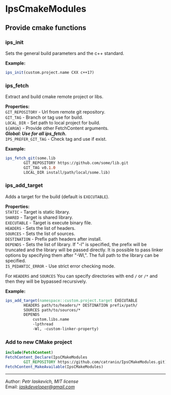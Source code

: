 # IpsCmakeModules
## Provide cmake functions
### ips_init
Sets the general build parameters and the c++ standard.

**Example:**
```cmake
ips_init(custom.project.name CXX c++17)
```
### ips_fetch
Extract and build cmake remote project or libs.

**Properties:**\
`GIT_REPOSITORY` - Url from remote git repository.\
`GIT_TAG` - Branch or tag use for build.\
`LOCAL_DIR` - Set path to local project for build.\
`${ARGN}` - Provide other FetchContent arguments.\
***Global: Use for all ips_fetch.***\
`IPS_PREFER_GIT_TAG` - Check tag and use if exist.

**Example:**
```cmake
ips_fetch_git(some.lib
        GIT_REPOSITORY https://github.com/some/lib.git
        GIT_TAG v0.1.0
        LOCAL_DIR install/path/local/some.lib)
```
### ips_add_target
Adds a target for the build (default is `EXECUTABLE`).

**Properties:**\
`STATIC` - Target is static library.\
`SHARED` - Target is shared library.\
`EXECUTABLE` - Target is execute binary file.\
`HEADERS` - Sets the list of headers.\
`SOURCES` - Sets the list of sources.\
`DESTINATION` - Prefix path headers after install.\
`DEPENDS` - Sets the list of library. If "-l" is specified, the prefix will be truncated and the library will be passed directly. It is possible to pass linker options by specifying them after "-Wl,". The full path to the library can be specified. \
`IS_PEDANTIC_ERROR` - Use strict error checking mode.

For `HEADERS` and `SOURCES` You can specify directories with end `/` or `/*` and then they will be bypassed recursively.

**Example:**
```cmake
ips_add_target(namespace::custom.project.target EXECUTABLE
        HEADERS path/to/headers/* DESTINATION prefix/path/
        SOURCES path/to/sources/*
        DEPENDS
            custom.libs.name
            -lpthread
            -Wl, -custom-linker-property)
```

### Add to new CMake project

```cmake
include(FetchContent)
FetchContent_Declare(IpsCMakeModules
        GIT_REPOSITORY https://github.com/catranio/IpsCMakeModules.git)
FetchContent_MakeAvailable(IpsCMakeModules)
```
---
Author: *Petr Iaskevich, MIT license*\
Email: *iaskdeveloper@gmail.com*